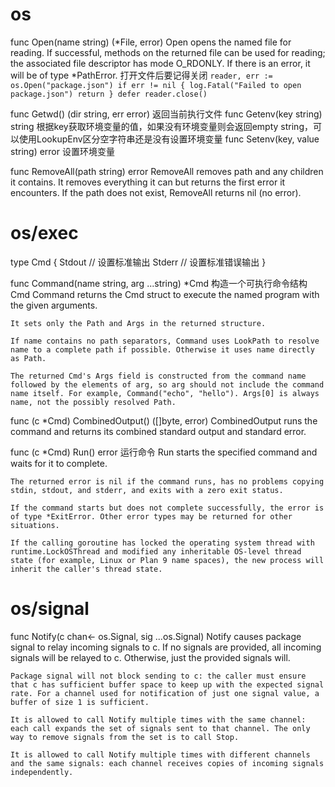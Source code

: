 # os


func Open(name string) (*File, error)
    Open opens the named file for reading. If successful, methods on the returned file can be used for reading; the associated file descriptor has mode O_RDONLY. If there is an error, it will be of type *PathError.
    打开文件后要记得关闭
    ```
    reader, err := os.Open("package.json")
    if err != nil {
        log.Fatal("Failed to open package.json")
        return
    }
    defer reader.close()
    ```
    
func Getwd() (dir string, err error)
    返回当前执行文件
func Getenv(key string) string
    根据key获取环境变量的值，如果没有环境变量则会返回empty string，可以使用LookupEnv区分空字符串还是没有设置环境变量
func Setenv(key, value string) error
    设置环境变量

func RemoveAll(path string) error
    RemoveAll removes path and any children it contains. It removes everything it can but returns the first error it encounters. If the path does not exist, RemoveAll returns nil (no error).

# os/exec

type Cmd {
    Stdout  // 设置标准输出
    Stderr  // 设置标准错误输出
}


func Command(name string, arg ...string) *Cmd
    构造一个可执行命令结构Cmd
    Command returns the Cmd struct to execute the named program with the given arguments.

    It sets only the Path and Args in the returned structure.

    If name contains no path separators, Command uses LookPath to resolve name to a complete path if possible. Otherwise it uses name directly as Path.

    The returned Cmd's Args field is constructed from the command name followed by the elements of arg, so arg should not include the command name itself. For example, Command("echo", "hello"). Args[0] is always name, not the possibly resolved Path.


func (c *Cmd) CombinedOutput() ([]byte, error)
    CombinedOutput runs the command and returns its combined standard output and standard error.

func (c *Cmd) Run() error
    运行命令
    Run starts the specified command and waits for it to complete.

    The returned error is nil if the command runs, has no problems copying stdin, stdout, and stderr, and exits with a zero exit status.

    If the command starts but does not complete successfully, the error is of type *ExitError. Other error types may be returned for other situations.

    If the calling goroutine has locked the operating system thread with runtime.LockOSThread and modified any inheritable OS-level thread state (for example, Linux or Plan 9 name spaces), the new process will inherit the caller's thread state.


# os/signal

func Notify(c chan<- os.Signal, sig ...os.Signal)
    Notify causes package signal to relay incoming signals to c. If no signals are provided, all incoming signals will be relayed to c. Otherwise, just the provided signals will.

    Package signal will not block sending to c: the caller must ensure that c has sufficient buffer space to keep up with the expected signal rate. For a channel used for notification of just one signal value, a buffer of size 1 is sufficient.

    It is allowed to call Notify multiple times with the same channel: each call expands the set of signals sent to that channel. The only way to remove signals from the set is to call Stop.

    It is allowed to call Notify multiple times with different channels and the same signals: each channel receives copies of incoming signals independently.